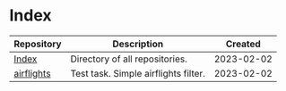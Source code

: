 # Index

| Repository | Description | Created |
|------------|-------------|---------|
| [Index](dpopkov/Index) | Directory of all repositories. | 2023-02-02 |
| [airflights](dpopkov/airflights) | Test task. Simple airflights filter. | 2023-02-02 |

